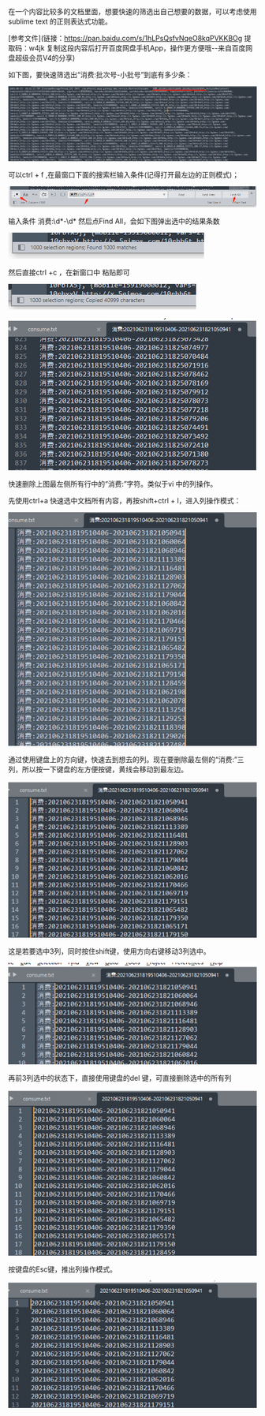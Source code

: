 在一个内容比较多的文档里面，想要快速的筛选出自己想要的数据，可以考虑使用sublime text  的正则表达式功能。

[参考文件](链接：https://pan.baidu.com/s/1hLPsQsfvNqeO8kqPVKKBOg 
提取码：w4jk 
复制这段内容后打开百度网盘手机App，操作更方便哦--来自百度网盘超级会员V4的分享)

如下图，要快速筛选出“消费:批次号-小批号”到底有多少条：

 ![image-20210624170252857](.\images\image-20210624170252857-1624525374489.png)



可以ctrl + f ,在最窗口下面的搜索栏输入条件(记得打开最左边的正则模式)；

 ![image-20210624170433834](.\images\image-20210624170433834-1624525476696.png)

输入条件   消费:\d*-\d* 然后点Find All，会如下图弹出选中的结果条数

 ![image-20210624170630868](.\images\image-20210624170630868-1624525592970.png)

然后直接ctrl +c ，在新窗口中 粘贴即可

 ![image-20210624170730497](.\images\image-20210624170730497-1624525652576.png)

 ![image-20210624170830123](.\images\image-20210624170830123-1624525712088.png)

快速删除上图最左侧所有行中的“消费:”字符。类似于vi 中的列操作。

先使用ctrl+a 快速选中文档所有内容，再按shift+ctrl + l，进入列操作模式：

 ![image-20210625091500907](.\images\image-20210625091500907-1624583702439.png)

通过使用键盘上的方向键，快速去到想去的列。现在要删除最左侧的“消费:”三列，所以按一下键盘的左方便按键，黄线会移动到最左边。

 ![image-20210625091646411](.\images\image-20210625091646411-1624583808294.png)

这是若要选中3列，同时按住shift键，使用方向右键移动3列选中。

 ![image-20210625091756766](.\images\image-20210625091756766-1624583878262.png)

再前3列选中的状态下，直接使用键盘的del 键，可直接删除选中的所有列

 ![image-20210625091859609](.\images\image-20210625091859609-1624583940798.png)

按键盘的Esc键，推出列操作模式。

 ![image-20210625091931040](.\images\image-20210625091931040-1624583972361.png)
